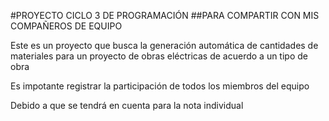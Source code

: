 #PROYECTO CICLO 3 DE PROGRAMACIÓN
##PARA COMPARTIR CON MIS COMPAÑEROS DE EQUIPO

Este es un proyecto que busca la generación automática de cantidades de materiales para un proyecto de obras eléctricas de acuerdo a un tipo de obra

Es impotante registrar la participación de todos los miembros del equipo

Debido a que se tendrá en cuenta para la nota individual